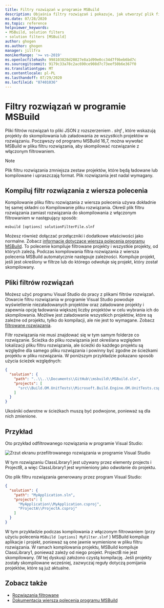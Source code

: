 ```yaml
---
title: Filtry rozwiązań w programie MSBuild
description: Objaśnia filtry rozwiązań i pokazuje, jak utworzyć plik filtru rozwiązania przy użyciu programu MSBuild.
ms.date: 07/28/2020
ms.topic: reference
helpviewer_keywords:
- MSBuild, solution filters
- solution filters [MSBuild]
author: ghogen
ms.author: ghogen
manager: jillfra
monikerRange: '>= vs-2019'
ms.openlocfilehash: 998103828d20827e8a1d99e0cc34d7f9beb6bd7c
ms.sourcegitcommit: 9179c33a78c2ac690ce908d7c73eef50b6e367f0
ms.translationtype: MT
ms.contentlocale: pl-PL
ms.lasthandoff: 07/29/2020
ms.locfileid: "87401036"
---
```

# <a name="solution-filters-in-msbuild"></a>Filtry rozwiązań w programie MSBuild

Pliki filtrów rozwiązań to pliki JSON z rozszerzeniem *. slnf* , które wskazują projekty do skompilowania lub załadowania ze wszystkich projektów w rozwiązaniu. Począwszy od programu MSBuild 16,7, można wywołać MSBuild w pliku filtru rozwiązania, aby skompilować rozwiązanie z włączonym filtrowaniem. 

> [!NOTE]
> Plik filtru rozwiązania zmniejsza zestaw projektów, które będą ładowane lub kompilowane i upraszczają format. Plik rozwiązania jest nadal wymagany.

## <a name="build-a-solution-filter-from-the-command-line"></a>Kompiluj filtr rozwiązania z wiersza polecenia

Kompilowanie pliku filtru rozwiązania z wiersza polecenia używa dokładnie tej samej składni co Kompilowanie pliku rozwiązania. Określ plik filtru rozwiązania zamiast rozwiązania do skompilowania z włączonym filtrowaniem w następujący sposób:

```console
msbuild [options] solutionFilterFile.slnf
```

Możesz również dołączać przełączniki i dodatkowe właściwości jako normalne. Zobacz [informacje dotyczące wiersza polecenia programu MSBuild](msbuild-command-line-reference.md). To polecenie kompiluje filtrowane projekty i wszystkie projekty, od których zależą. Podczas kompilowania filtra rozwiązania z wiersza polecenia MSBuild automatycznie następuje zależności. Kompiluje projekt, jeśli jest określony w filtrze lub do którego odwołuje się projekt, który został skompilowany.

## <a name="solution-filter-files"></a>Pliki filtrów rozwiązań

Możesz użyć programu Visual Studio do pracy z plikami filtrów rozwiązań. Otwarcie filtru rozwiązania w programie Visual Studio powoduje wyświetlenie niezaładowanych projektów oraz załadowane projekty i zapewnia opcję ładowania większej liczby projektów w celu wybrania ich do skompilowania. Możliwe jest załadowanie wszystkich projektów, które są zależne od projektu, tylko do kompilacji, ale nie jest to wymagane. Zobacz [filtrowane rozwiązania](../ide/filtered-solutions.md).

Filtr rozwiązania nie musi znajdować się w tym samym folderze co rozwiązanie. Ścieżka do pliku rozwiązania jest określana względem lokalizacji pliku filtru rozwiązania, ale ścieżki do każdego projektu są względne dla samego pliku rozwiązania i powinny być zgodne ze ścieżkami projektu w pliku rozwiązania. W poniższym przykładzie pokazano sposób użycia ścieżek względnych:

```json
{
  "solution": {
    "path": "..\\..\\Documents\\GitHub\\msbuild\\MSBuild.sln",
    "projects": [
      "src\\Build.OM.UnitTests\\Microsoft.Build.Engine.OM.UnitTests.csproj"
    ]
  }
}
```

Ukośniki odwrotne w ścieżkach muszą być podwojone, ponieważ są dla nich zmienione.

## <a name="example"></a>Przykład

Oto przykład odfiltrowanego rozwiązania w programie Visual Studio:

![Zrzut ekranu przefiltrowanego rozwiązania w programie Visual Studio](media/solution-with-filter.png)

W tym rozwiązaniu ClassLibrary1 jest używany przez elementy projects i ProjectB, a więc ClassLibrary1 jest wymieniony jako odwołanie do projektu.

Oto plik filtru rozwiązania generowany przez program Visual Studio:

```json
{
  "solution": {
    "path": "MyApplication.sln",
    "projects": [
      "MyApplication\\MyApplication.csproj",
      "ProjectA\\ProjectA.csproj"
    ]
  }
}
```

W tym przykładzie podczas kompilowania z włączonym filtrowaniem (przy użyciu polecenia `MSBuild [options] MyFilter.slnf` ) MSBuild kompiluje aplikacje i projekt, ponieważ są one jawnie wymienione w pliku filtru rozwiązania. W ramach kompilowania projektu, MSBuild kompiluje ClassLibrary1, ponieważ zależy od niego projekt.  ProjectB nie jest skompilowany. (W tej dyskusji założono czystą kompilację. Jeśli projekty zostały skompilowane wcześniej, zazwyczaj reguły dotyczą pomijania projektów, które są już aktualne.

## <a name="see-also"></a>Zobacz także

- [Rozwiązania filtrowane](../ide/filtered-solutions.md)
- [Dokumentacja wiersza polecenia programu MSBuild](msbuild-command-line-reference.md)
